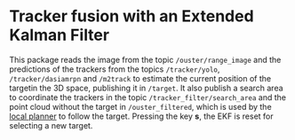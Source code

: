 # Tracker fusion with an Extended Kalman Filter

This package reads the image from the topic `/ouster/range_image` and the predictions of the trackers from the topics `/tracker/yolo`, `/tracker/dasiamrpn` and `/m2track` to estimate the current position of the targetin the 3D space, publishing it in `/target`. It also publish a search area to coordinate the trackers in the topic `/tracker_filter/search_area` and the point cloud without the target in `/ouster_filtered`, which is used by the [local planner](https://github.com/AUROVA-LAB/aurova_planning) to follow the target. Pressing the key **s**, the EKF is reset for selecting a new target. 